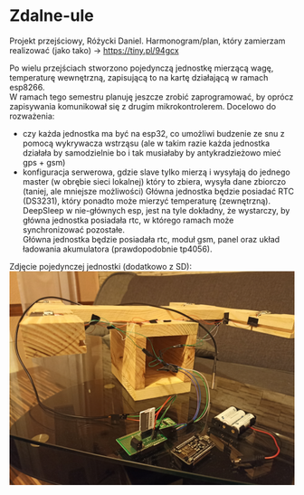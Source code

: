 # Zdalne-ule
Projekt przejściowy, Różycki Daniel. Harmonogram/plan, który zamierzam realizować (jako tako) -> https://tiny.pl/94gcx

Po wielu przejściach stworzono pojedynczą jednostkę mierzącą wagę, temperaturę wewnętrzną, zapisującą to na kartę działającą w ramach esp8266.  
W ramach tego semestru planuję jeszcze zrobić zaprogramować, by oprócz zapisywania komunikował się z drugim mikrokontrolerem.
Docelowo do rozważenia:  
- czy każda jednostka ma być na esp32, co umożliwi budzenie ze snu z pomocą wykrywacza wstrząsu (ale w takim razie każda jednostka działała by samodzielnie bo i tak musiałaby by antykradzieżowo mieć gps + gsm)
- konfiguracja serwerowa, gdzie slave tylko mierzą i wysyłają do jednego master (w obrębie sieci lokalnej) który to zbiera, wysyła dane zbiorczo (taniej, ale mniejsze możliwości)
Główna jednostka będzie posiadać RTC (DS3231), który ponadto może mierzyć temperaturę (zewnętrzną). DeepSleep w nie-głównych esp, jest na tyle dokładny, że wystarczy, by główna jednostka posiadała rtc, w którego ramach może synchronizować pozostałe.  
Główna jednostka będzie posiadała rtc, moduł gsm, panel oraz układ ładowania akumulatora (prawdopodobnie tp4056).  

Zdjęcie pojedynczej jednostki (dodatkowo z SD):
![offline_zbieranie_v3](/programy/offline_zbieranie_danych_v3/showcase_v3.jpg "Zestaw")
